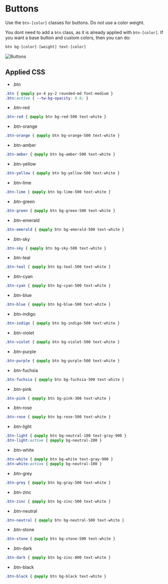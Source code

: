 # Buttons

Use the `btn-[color]` classes for buttons.
Do not use a color weight.

You dont need to add a `btn` class, 
as it is already applied with `btn-[color]`.
If you want a base button and custom colors,
then you can do: 
```js
btn bg-[color]-[weight] text-[color] 
```

![Buttons](https://cdn.discordapp.com/attachments/841821480089944098/1098754503848775773/image.png)

## Applied CSS
- .btn
```css
.btn { @apply px-4 py-2 rounded-md font-medium }
.btn:active { --tw-bg-opacity: 0.8; }
```
- .btn-red
```css
.btn-red { @apply btn bg-red-500 text-white }
```
- .btn-orange
```css
.btn-orange { @apply btn bg-orange-500 text-white }
```
- .btn-amber
```css
.btn-amber { @apply btn bg-amber-500 text-white }
```
- .btn-yellow
```css
.btn-yellow { @apply btn bg-yellow-500 text-white }
```
- .btn-lime
```css
.btn-lime { @apply btn bg-lime-500 text-white }
```
- .btn-green
```css
.btn-green { @apply btn bg-green-500 text-white }
```
- .btn-emerald
```css
.btn-emerald { @apply btn bg-emerald-500 text-white }
```
- .btn-sky
```css
.btn-sky { @apply btn bg-sky-500 text-white }
```
- .btn-teal
```css
.btn-teal { @apply btn bg-teal-500 text-white }
```
- .btn-cyan
```css
.btn-cyan { @apply btn bg-cyan-500 text-white }
```
- .btn-blue
```css
.btn-blue { @apply btn bg-blue-500 text-white }
```
- .btn-indigo
```css
.btn-indigo { @apply btn bg-indigo-500 text-white }
```
- .btn-violet
```css
.btn-violet { @apply btn bg-violet-500 text-white }
```
- .btn-purple
```css
.btn-purple { @apply btn bg-purple-500 text-white }
```
- .btn-fuchsia
```css
.btn-fuchsia { @apply btn bg-fuchsia-500 text-white }
```
- .btn-pink
```css
.btn-pink { @apply btn bg-pink-300 text-white }
```
- .btn-rose
```css
.btn-rose { @apply btn bg-rose-500 text-white }
```
- .btn-light
```css
.btn-light { @apply btn bg-neutral-100 text-gray-900 }
.btn-light:active { @apply bg-neutral-200 }
```
- .btn-white
```css
.btn-white { @apply btn bg-white text-gray-900 }
.btn-white:active { @apply bg-neutral-100 }
```
- .btn-grey
```css
.btn-grey { @apply btn bg-gray-500 text-white }
```
- .btn-zinc
```css
.btn-zinc { @apply btn bg-zinc-500 text-white }
```
- .btn-neutral
```css
.btn-neutral { @apply btn bg-neutral-500 text-white }
```
- .btn-stone
```css
.btn-stone { @apply btn bg-stone-500 text-white }
```
- .btn-dark
```css
.btn-dark { @apply btn bg-zinc-800 text-white }
```
- .btn-black
```css
.btn-black { @apply btn bg-black text-white }
```
